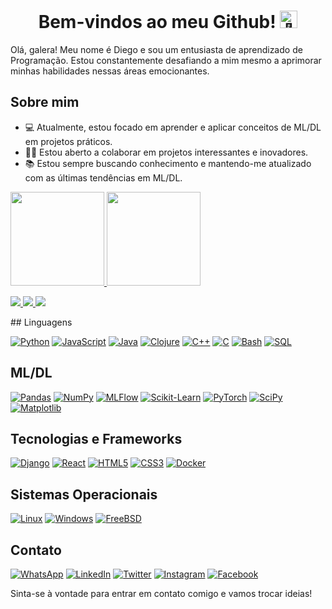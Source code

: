 <h1 align="center">Bem-vindos ao meu Github! <img src="https://github.com/wervlad/wervlad/assets/24524555/766d336d-b87d-44ba-807c-c51de2bc6b4d" width="28px" alt="👋"></h1>


Olá, galera! Meu nome é Diego e sou um entusiasta de aprendizado de Programação. Estou constantemente desafiando a mim mesmo a aprimorar minhas habilidades nessas áreas emocionantes.

## Sobre mim

- 💻 Atualmente, estou focado em aprender e aplicar conceitos de ML/DL em projetos práticos.
- 👨‍💻 Estou aberto a colaborar em projetos interessantes e inovadores.
- 📚 Estou sempre buscando conhecimento e mantendo-me atualizado com as últimas tendências em ML/DL.

<div align="light">
  <a href="https://github.com/DiiegoPaiiva">
  <img height="150em" src="https://github-readme-stats.vercel.app/api?username=DiiegoPaiiva&show_icons=true&theme=dark&include_all_commits=true&count_private=true"/>
  <img height="150em" src="https://github-readme-stats.vercel.app/api/top-langs/?username=DiiegoPaiiva&layout=compact&langs_count=7&theme=dark"/>
</div>
<div>
<p align="light">
  <a href="https://github.com/DiiegoPaiiva">
    <img src="http://github-profile-summary-cards.vercel.app/api/cards/profile-details?username=DiiegoPaiiva&theme=transparent" />
  </a>
  <a href="https://github.com/DiiegoPaiiva">
    <img src="https://github-readme-streak-stats.herokuapp.com/?user=DiiegoPaiiva&hide_border=true&card_width=338&theme=transparent" />
  </a>
  <a href="https://github.com/DiiegoPaiiva">
    <img src="http://github-profile-summary-cards.vercel.app/api/cards/stats?username=DiiegoPaiiva&theme=transparent" />
  </a>
</p>
</div>
## Linguagens

[![Python](https://img.shields.io/badge/-Python-3776AB?style=flat-square&logo=python&logoColor=white)](https://www.python.org/) [![JavaScript](https://img.shields.io/badge/-JavaScript-F7DF1E?style=flat-square&logo=javascript&logoColor=black)](https://www.javascript.com/) [![Java](https://img.shields.io/badge/-Java-007396?style=flat-square&logo=java&logoColor=white)](https://www.java.com/) [![Clojure](https://img.shields.io/badge/-Clojure-5881D8?style=flat-square&logo=clojure&logoColor=white)](https://clojure.org/) [![C++](https://img.shields.io/badge/-C++-00599C?style=flat-square&logo=c%2B%2B&logoColor=white)](https://isocpp.org/) [![C](https://img.shields.io/badge/-C-555555?style=flat-square&logo=c&logoColor=white)](https://en.wikipedia.org/wiki/C_(programming_language)) [![Bash](https://img.shields.io/badge/-Bash-4EAA25?style=flat-square&logo=gnu-bash&logoColor=white)](https://www.gnu.org/software/bash/) [![SQL](https://img.shields.io/badge/-SQL-4479A1?style=flat-square&logo=postgresql&logoColor=white)](https://www.postgresql.org/)

## ML/DL

[![Pandas](https://img.shields.io/badge/-Pandas-150458?style=flat-square&logo=pandas&logoColor=white)](https://pandas.pydata.org/) [![NumPy](https://img.shields.io/badge/-NumPy-013243?style=flat-square&logo=numpy&logoColor=white)](https://numpy.org/) [![MLFlow](https://img.shields.io/badge/-MLFlow-025D8C?style=flat-square&logo=apache%20spark&logoColor=white)](https://mlflow.org/) [![Scikit-Learn](https://img.shields.io/badge/-Scikit--Learn-F7931E?style=flat-square&logo=scikit-learn&logoColor=white)](https://scikit-learn.org/) [![PyTorch](https://img.shields.io/badge/-PyTorch-EE4C2C?style=flat-square&logo=pytorch&logoColor=white)](https://pytorch.org/) [![SciPy](https://img.shields.io/badge/-SciPy-8CAAE6?style=flat-square&logo=scipy&logoColor=white)](https://www.scipy.org/) [![Matplotlib](https://img.shields.io/badge/-Matplotlib-11557C?style=flat-square&logo=matplotlib&logoColor=white)](https://matplotlib.org/)

## Tecnologias e Frameworks

[![Django](https://img.shields.io/badge/-Django-092E20?style=flat-square&logo=django&logoColor=white)](https://www.djangoproject.com/) [![React](https://img.shields.io/badge/-React-61DAFB?style=flat-square&logo=react&logoColor=black)](https://reactjs.org/) [![HTML5](https://img.shields.io/badge/-HTML5-E34F26?style=flat-square&logo=html5&logoColor=white)](https://developer.mozilla.org/en-US/docs/Web/HTML) [![CSS3](https://img.shields.io/badge/-CSS3-1572B6?style=flat-square&logo=css3&logoColor=white)](https://developer.mozilla.org/en-US/docs/Web/CSS) [![Docker](https://img.shields.io/badge/-Docker-2496ED?style=flat-square&logo=docker&logoColor=white)](https://www.docker.com/)

## Sistemas Operacionais

[![Linux](https://img.shields.io/badge/-Linux-FCC624?style=flat-square&logo=linux&logoColor=black)](https://www.linux.org/) [![Windows](https://img.shields.io/badge/-Windows-0078D6?style=flat-square&logo=windows&logoColor=white)](https://www.microsoft.com/en-us/windows) [![FreeBSD](https://img.shields.io/badge/-FreeBSD-AB2B28?style=flat-square&logo=freebsd&logoColor=white)](https://www.freebsd.org/)

## Contato

[![WhatsApp](https://img.shields.io/badge/-WhatsApp-25D366?style=flat-square&logo=whatsapp&logoColor=white)](https://wa.me/5561982323152) [![LinkedIn](https://img.shields.io/badge/-LinkedIn-0A66C2?style=flat-square&logo=linkedin&logoColor=white)](https://www.linkedin.com/in/diiegopaiiva/) [![Twitter](https://img.shields.io/badge/-Twitter-1DA1F2?style=flat-square&logo=twitter&logoColor=white)](https://twitter.com/diihpaiiva) [![Instagram](https://img.shields.io/badge/-Instagram-E4405F?style=flat-square&logo=instagram&logoColor=white)](https://www.instagram.com/diihpaiiva/) [![Facebook](https://img.shields.io/badge/-Facebook-1877F2?style=flat-square&logo=facebook&logoColor=white)](https://www.facebook.com/diiegopaiiva/)

Sinta-se à vontade para entrar em contato comigo e vamos trocar ideias!
